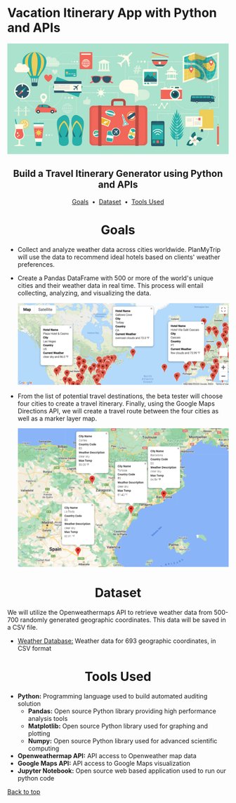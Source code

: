 # Vacation Itinerary App with Python and APIs

<div align="center">
    <img src=Resources/travel.jpg>
</div>

## <div align="center">Build a Travel Itinerary Generator using Python and APIs</div>

<p align="center">
<a href="#goals">Goals</a> &nbsp;&bull;&nbsp;
<a href="#dataset">Dataset</a> &nbsp;&bull;&nbsp;
<a href="#tools-used">Tools Used</a>
</p>

# <div align="center">Goals</div>

- Collect and analyze weather data across cities worldwide. PlanMyTrip will use the data to recommend ideal hotels based on clients' weather preferences. 

- Create a Pandas DataFrame with 500 or more of the world's unique cities and their weather data in real time. This process will entail collecting, analyzing, and visualizing the data. 

    ![WeatherPy Travel Map](Vacation_Search/WeatherPY_Vacation_map.png)

- From the list of potential travel destinations, the beta tester will choose four cities to create a travel itinerary. Finally, using the Google Maps Directions API, we will create a travel route between the four cities as well as a marker layer map.

    ![WeatherPy Travel Map](Vacation_Itinerary/WeatherPy_travel_map_markers.png)


# <div align="center">Dataset</div>

We will utilize the Openweathermaps API to retrieve weather data from 500-700 randomly generated geographic coordinates. This data will be saved in a CSV file.

- [Weather Database:](Weather_Database/WeatherPy_Database.csv) Weather data for 693 geographic coordinates, in CSV format

# <div align="center">Tools Used</div>
- **Python:** Programming language used to build automated auditing solution
    - **Pandas:** Open source Python library providing high performance analysis tools
    - **Matplotlib:** Open source Python library used for graphing and plotting
    - **Numpy:** Open source Python library used for advanced scientific computing
- **Openweathermap API:** API access to Openweather map data
- **Google Maps API:** API access to Google Maps visualization
- **Jupyter Notebook:** Open source web based application used to run our python code

[Back to top](#vacation-itinerary-app-with-python-and-apis)